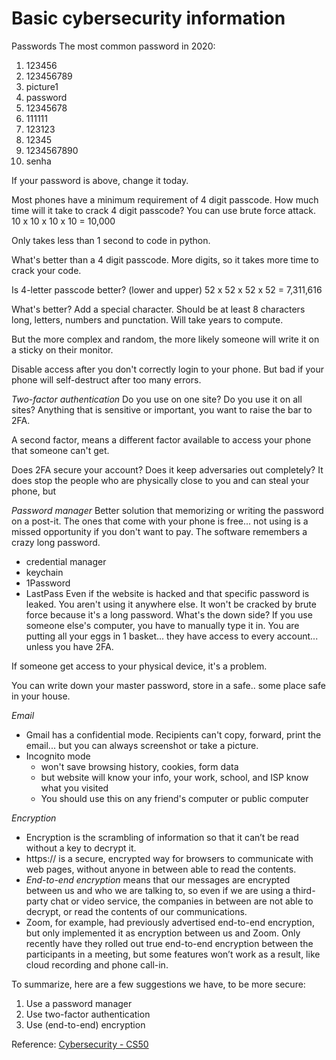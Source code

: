 # Basic cybersecurity information

Passwords
The most common password in 2020:
1. 123456
2. 123456789
3. picture1
4. password
5. 12345678
6. 111111
7. 123123
8. 12345
9. 1234567890
10. senha

If your password is above, change it today.

Most phones have a minimum requirement of 4 digit passcode. How much time will it take to crack 4 digit passcode? You can use brute force attack.
10 x 10 x 10 x 10 = 10,000 

Only takes less than 1 second to code in python.

What's better than a 4 digit passcode. More digits, so it takes more time to crack your code.

Is 4-letter passcode better? (lower and upper)
52 x 52 x 52 x 52 = 7,311,616

What's better? Add a special character. 
Should be at least 8 characters long, letters, numbers and punctation.
Will take years to compute. 

But the more complex and random, the more likely someone will write it on a sticky on their monitor. 

Disable access after you don't correctly login to your phone.  But bad if your phone will self-destruct after too many errors.

*Two-factor authentication*
Do you use on one site? Do you use it on all sites? Anything that is sensitive or important, you want to raise the bar to 2FA. 

A second factor, means a different factor available to access your phone that someone can't get. 

Does 2FA secure your account? Does it keep adversaries out completely? It does stop the people who are physically close to you and can steal your phone, but 

*Password manager*
Better solution that memorizing or writing the password on a post-it. The ones that come with your phone is free... not using is a missed opportunity if you don't want to pay. The software remembers a crazy long password. 
* credential manager
* keychain
* 1Password
* LastPass
Even if the website is hacked and that specific password is leaked. You aren't using it anywhere else. It won't be cracked by brute force because it's a long password. 
What's the down side? If you use someone else's computer, you have to manually type it in. You are putting all your eggs in 1 basket... they have access to every account... unless you have 2FA. 

If someone get access to your physical device, it's a problem. 

You can write down your master password, store in a safe.. some place safe in your house. 

*Email*
* Gmail has a confidential mode. Recipients can't copy, forward, print the email... but you can always screenshot or take a picture.
* Incognito mode
	* won't save browsing history, cookies, form data
	* but website will know your info, your work, school, and ISP know what you visited
	* You should use this on any friend's computer or public computer

*Encryption*
* Encryption is the scrambling of information so that it can’t be read without a key to decrypt it.
* https:// is a secure, encrypted way for browsers to communicate with web pages, without anyone in between able to read the contents.
* *End-to-end encryption* means that our messages are encrypted between us and who we are talking to, so even if we are using a third-party chat or video service, the companies in between are not able to decrypt, or read the contents of our communications.
* Zoom, for example, had previously advertised end-to-end encryption, but only implemented it as encryption between us and Zoom. Only recently have they rolled out true end-to-end encryption between the participants in a meeting, but some features won’t work as a result, like cloud recording and phone call-in.

To summarize, here are a few suggestions we have, to be more secure:
1. Use a password manager
2. Use two-factor authentication
3. Use (end-to-end) encryption



Reference: [Cybersecurity - CS50](https://cs50.harvard.edu/college/2022/spring/weeks/cybersecurity/)
